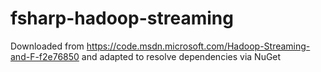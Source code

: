 # fsharp-hadoop-streaming
Downloaded from https://code.msdn.microsoft.com/Hadoop-Streaming-and-F-f2e76850 and adapted to resolve dependencies via NuGet
